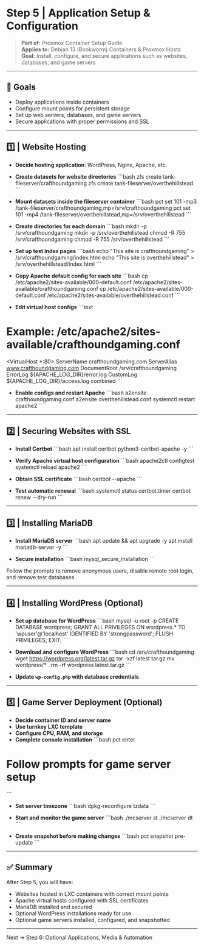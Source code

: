 # Step 5 | Application Setup & Configuration
> **Part of:** Proxmox Container Setup Guide  
> **Applies to:** Debian 13 (Bookworm) Containers & Proxmox Hosts  
> **Goal:** Install, configure, and secure applications such as websites, databases, and game servers

---

## 📘 Goals

- Deploy applications inside containers  
- Configure mount points for persistent storage  
- Set up web servers, databases, and game servers  
- Secure applications with proper permissions and SSL  

---

## 1️⃣ | Website Hosting

- **Decide hosting application**: WordPress, Nginx, Apache, etc.  

- **Create datasets for website directories**
\```bash
zfs create tank-fileserver/crafthoundgaming
zfs create tank-fileserver/overthehillstead
\```

- **Mount datasets inside the fileserver container**
\```bash
pct set 101 -mp3 /tank-fileserver/crafthoundgaming,mp=/srv/crafthoundgaming
pct set 101 -mp4 /tank-fileserver/overthehillstead,mp=/srv/overthehillstead
\```

- **Create directories for each domain**
\```bash
mkdir -p /srv/crafthoundgaming
mkdir -p /srv/overthehillstead
chmod -R 755 /srv/crafthoundgaming
chmod -R 755 /srv/overthehillstead
\```

- **Set up test index pages**
\```bash
echo "This site is crafthoundgaming" > /srv/crafthoundgaming/index.html
echo "This site is overthehillstead" > /srv/overthehillstead/index.html
\```

- **Copy Apache default config for each site**
\```bash
cp /etc/apache2/sites-available/000-default.conf /etc/apache2/sites-available/crafthoundgaming.conf
cp /etc/apache2/sites-available/000-default.conf /etc/apache2/sites-available/overthehillstead.conf
\```

- **Edit virtual host configs**
\```text
# Example: /etc/apache2/sites-available/crafthoundgaming.conf
<VirtualHost *:80>
    ServerName crafthoundgaming.com
    ServerAlias www.crafthoundgaming.com
    DocumentRoot /srv/crafthoundgaming
    ErrorLog ${APACHE_LOG_DIR}/error.log
    CustomLog ${APACHE_LOG_DIR}/access.log combined
</VirtualHost>
\```

- **Enable configs and restart Apache**
\```bash
a2ensite crafthoundgaming.conf
a2ensite overthehillstead.conf
systemctl restart apache2
\```

---

## 2️⃣ | Securing Websites with SSL

- **Install Certbot**
\```bash
apt install certbot python3-certbot-apache -y
\```

- **Verify Apache virtual host configuration**
\```bash
apache2ctl configtest
systemctl reload apache2
\```

- **Obtain SSL certificate**
\```bash
certbot --apache
\```

- **Test automatic renewal**
\```bash
systemctl status certbot.timer
certbot renew --dry-run
\```

---

## 3️⃣ | Installing MariaDB

- **Install MariaDB server**
\```bash
apt update && apt upgrade -y
apt install mariadb-server -y
\```

- **Secure installation**
\```bash
mysql_secure_installation
\```

Follow the prompts to remove anonymous users, disable remote root login, and remove test databases.

---

## 4️⃣ | Installing WordPress (Optional)

- **Set up database for WordPress**
\```bash
mysql -u root -p
CREATE DATABASE wordpress;
GRANT ALL PRIVILEGES ON wordpress.* TO 'wpuser'@'localhost' IDENTIFIED BY 'strongpassword';
FLUSH PRIVILEGES;
EXIT;
\```

- **Download and configure WordPress**
\```bash
cd /srv/crafthoundgaming
wget https://wordpress.org/latest.tar.gz
tar -xzf latest.tar.gz
mv wordpress/* .
rm -rf wordpress latest.tar.gz
\```

- **Update `wp-config.php` with database credentials**  

---

## 5️⃣ | Game Server Deployment (Optional)

- **Decide container ID and server name**  
- **Use turnkey LXC template**  
- **Configure CPU, RAM, and storage**  
- **Complete console installation**
\```bash
pct enter <gameContainerID>
# Follow prompts for game server setup
\```

- **Set server timezone**
\```bash
dpkg-reconfigure tzdata
\```

- **Start and monitor the game server**
\```bash
./mcserver st
./mcserver dt
\```

- **Create snapshot before making changes**
\```bash
pct snapshot <gameContainerID> pre-update
\```

---

## ✅ Summary

After Step 5, you will have:

- Websites hosted in LXC containers with correct mount points  
- Apache virtual hosts configured with SSL certificates  
- MariaDB installed and secured  
- Optional WordPress installations ready for use  
- Optional game servers installed, configured, and snapshotted  

---

Next → Step 6: Optional Applications, Media & Automation
